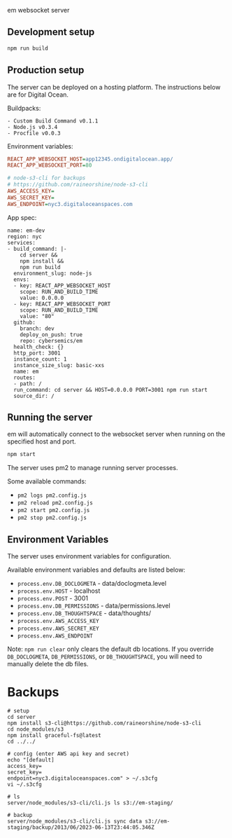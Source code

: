 em websocket server

## Development setup

```sh
npm run build
```

## Production setup

The server can be deployed on a hosting platform. The instructions below are for Digital Ocean.

Buildpacks:

    - Custom Build Command v0.1.1
    - Node.js v0.3.4
    - Procfile v0.0.3

Environment variables:

```ini
REACT_APP_WEBSOCKET_HOST=app12345.ondigitalocean.app/
REACT_APP_WEBSOCKET_PORT=80

# node-s3-cli for backups
# https://github.com/raineorshine/node-s3-cli
AWS_ACCESS_KEY=
AWS_SECRET_KEY=
AWS_ENDPOINT=nyc3.digitaloceanspaces.com
```

App spec:

```
name: em-dev
region: nyc
services:
- build_command: |-
    cd server &&
    npm install &&
    npm run build
  environment_slug: node-js
  envs:
  - key: REACT_APP_WEBSOCKET_HOST
    scope: RUN_AND_BUILD_TIME
    value: 0.0.0.0
  - key: REACT_APP_WEBSOCKET_PORT
    scope: RUN_AND_BUILD_TIME
    value: "80"
  github:
    branch: dev
    deploy_on_push: true
    repo: cybersemics/em
  health_check: {}
  http_port: 3001
  instance_count: 1
  instance_size_slug: basic-xxs
  name: em
  routes:
  - path: /
  run_command: cd server && HOST=0.0.0.0 PORT=3001 npm run start
  source_dir: /
```

## Running the server

em will automatically connect to the websocket server when running on the specified host and port.

```sh
npm start
```

The server uses pm2 to manage running server processes.

Some available commands:

- `pm2 logs pm2.config.js`
- `pm2 reload pm2.config.js`
- `pm2 start pm2.config.js`
- `pm2 stop pm2.config.js`

## Environment Variables

The server uses environment variables for configuration.

Available environment variables and defaults are listed below:

- `process.env.DB_DOCLOGMETA` - data/doclogmeta.level
- `process.env.HOST` - localhost
- `process.env.POST` - 3001
- `process.env.DB_PERMISSIONS` - data/permissions.level
- `process.env.DB_THOUGHTSPACE` - data/thoughts/
- `process.env.AWS_ACCESS_KEY`
- `process.env.AWS_SECRET_KEY`
- `process.env.AWS_ENDPOINT`

Note: `npm run clear` only clears the default db locations. If you override `DB_DOCLOGMETA`, `DB_PERMISSIONS`, or `DB_THOUGHTSPACE`, you will need to manually delete the db files.

# Backups

```
# setup
cd server
npm install s3-cli@https://github.com/raineorshine/node-s3-cli
cd node_modules/s3
npm install graceful-fs@latest
cd ../../

# config (enter AWS api key and secret)
echo "[default]
access_key=
secret_key=
endpoint=nyc3.digitaloceanspaces.com" > ~/.s3cfg
vi ~/.s3cfg

# ls
server/node_modules/s3-cli/cli.js ls s3://em-staging/

# backup
server/node_modules/s3-cli/cli.js sync data s3://em-staging/backup/2013/06/2023-06-13T23:44:05.346Z
```
